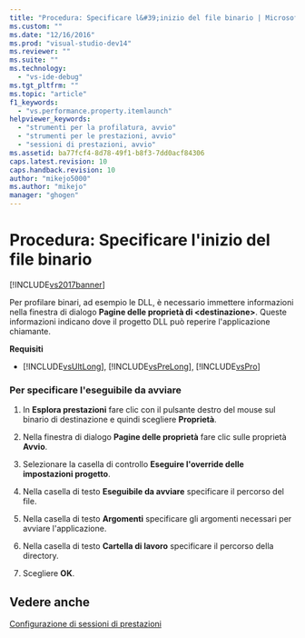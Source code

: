 ```yaml
---
title: "Procedura: Specificare l&#39;inizio del file binario | Microsoft Docs"
ms.custom: ""
ms.date: "12/16/2016"
ms.prod: "visual-studio-dev14"
ms.reviewer: ""
ms.suite: ""
ms.technology: 
  - "vs-ide-debug"
ms.tgt_pltfrm: ""
ms.topic: "article"
f1_keywords: 
  - "vs.performance.property.itemlaunch"
helpviewer_keywords: 
  - "strumenti per la profilatura, avvio"
  - "strumenti per le prestazioni, avvio"
  - "sessioni di prestazioni, avvio"
ms.assetid: ba77fcf4-8d78-49f1-b8f3-7dd0acf84306
caps.latest.revision: 10
caps.handback.revision: 10
author: "mikejo5000"
ms.author: "mikejo"
manager: "ghogen"
---
```

# Procedura: Specificare l&#39;inizio del file binario
[!INCLUDE[vs2017banner](../code-quality/includes/vs2017banner.md)]

Per profilare binari, ad esempio le DLL, è necessario immettere informazioni nella finestra di dialogo **Pagine delle proprietà di \<destinazione\>**.  Queste informazioni indicano dove il progetto DLL può reperire l'applicazione chiamante.  
  
 **Requisiti**  
  
-   [!INCLUDE[vsUltLong](../code-quality/includes/vsultlong_md.md)], [!INCLUDE[vsPreLong](../code-quality/includes/vsprelong_md.md)], [!INCLUDE[vsPro](../code-quality/includes/vspro_md.md)]  
  
### Per specificare l'eseguibile da avviare  
  
1.  In **Esplora prestazioni** fare clic con il pulsante destro del mouse sul binario di destinazione e quindi scegliere **Proprietà**.  
  
2.  Nella finestra di dialogo **Pagine delle proprietà** fare clic sulle proprietà **Avvio**.  
  
3.  Selezionare la casella di controllo **Eseguire l'override delle impostazioni progetto**.  
  
4.  Nella casella di testo **Eseguibile da avviare** specificare il percorso del file.  
  
5.  Nella casella di testo **Argomenti** specificare gli argomenti necessari per avviare l'applicazione.  
  
6.  Nella casella di testo **Cartella di lavoro** specificare il percorso della directory.  
  
7.  Scegliere **OK**.  
  
## Vedere anche  
 [Configurazione di sessioni di prestazioni](../profiling/configuring-performance-sessions.md)